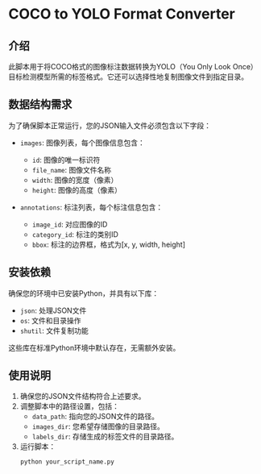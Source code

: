 # COCO to YOLO Format Converter

## 介绍
此脚本用于将COCO格式的图像标注数据转换为YOLO（You Only Look Once）目标检测模型所需的标签格式。它还可以选择性地复制图像文件到指定目录。

## 数据结构需求
为了确保脚本正常运行，您的JSON输入文件必须包含以下字段：

- `images`: 图像列表，每个图像信息包含：
  - `id`: 图像的唯一标识符
  - `file_name`: 图像文件名称
  - `width`: 图像的宽度（像素）
  - `height`: 图像的高度（像素）

- `annotations`: 标注列表，每个标注信息包含：
  - `image_id`: 对应图像的ID
  - `category_id`: 标注的类别ID
  - `bbox`: 标注的边界框，格式为[x, y, width, height]

## 安装依赖
确保您的环境中已安装Python，并具有以下库：
- `json`: 处理JSON文件
- `os`: 文件和目录操作
- `shutil`: 文件复制功能

这些库在标准Python环境中默认存在，无需额外安装。

## 使用说明
1. 确保您的JSON文件结构符合上述要求。
2. 调整脚本中的路径设置，包括：
   - `data_path`: 指向您的JSON文件的路径。
   - `images_dir`: 您希望存储图像的目录路径。
   - `labels_dir`: 存储生成的标签文件的目录路径。
3. 运行脚本：
   ```bash
   python your_script_name.py
